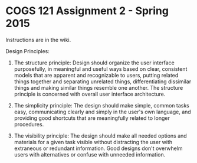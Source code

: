 COGS 121 Assignment 2 - Spring 2015
===========

Instructions are in the wiki.

Design Principles:
1. The structure principle: Design should organize the user interface purposefully, in meaningful and useful ways based on clear, consistent models that are apparent and recognizable to users, putting related things together and separating unrelated things, differentiating dissimilar things and making similar things resemble one another. The structure principle is concerned with overall user interface architecture.

2. The simplicity principle: The design should make simple, common tasks easy, communicating clearly and simply in the user's own language, and providing good shortcuts that are meaningfully related to longer procedures.

3. The visibility principle: The design should make all needed options and materials for a given task visible without distracting the user with extraneous or redundant information. Good designs don't overwhelm users with alternatives or confuse with unneeded information.
